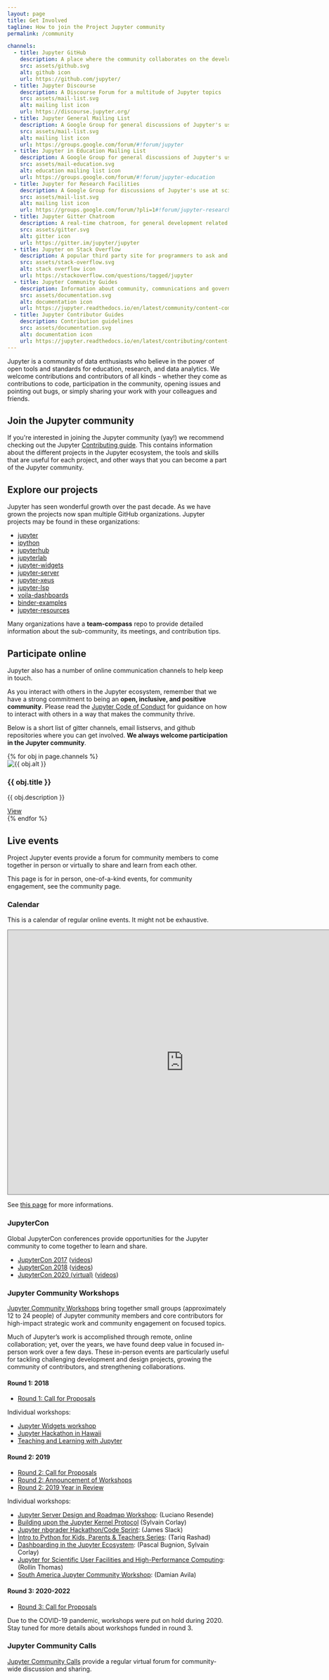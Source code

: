 ```yaml
---
layout: page
title: Get Involved
tagline: How to join the Project Jupyter community
permalink: /community

channels:
  - title: Jupyter GitHub
    description: A place where the community collaborates on the development of Jupyter software.
    src: assets/github.svg
    alt: github icon
    url: https://github.com/jupyter/
  - title: Jupyter Discourse
    description: A Discourse Forum for a multitude of Jupyter topics
    src: assets/mail-list.svg
    alt: mailing list icon
    url: https://discourse.jupyter.org/
  - title: Jupyter General Mailing List
    description: A Google Group for general discussions of Jupyter's use.
    src: assets/mail-list.svg
    alt: mailing list icon
    url: https://groups.google.com/forum/#!forum/jupyter
  - title: Jupyter in Education Mailing List
    description: A Google Group for general discussions of Jupyter's use in education.
    src: assets/mail-education.svg
    alt: education mailing list icon
    url: https://groups.google.com/forum/#!forum/jupyter-education
  - title: Jupyter for Research Facilities
    description: A Google Group for discussions of Jupyter's use at scientific research facilities (such as X-ray light sources, observatories, supercomputers, etc.).
    src: assets/mail-list.svg
    alt: mailing list icon
    url: https://groups.google.com/forum/?pli=1#!forum/jupyter-research-facilities
  - title: Jupyter Gitter Chatroom
    description: A real-time chatroom, for general development related discussions.
    src: assets/gitter.svg
    alt: gitter icon
    url: https://gitter.im/jupyter/jupyter
  - title: Jupyter on Stack Overflow
    description: A popular third party site for programmers to ask and answer questions about Jupyter.
    src: assets/stack-overflow.svg
    alt: stack overflow icon
    url: https://stackoverflow.com/questions/tagged/jupyter
  - title: Jupyter Community Guides
    description: Information about community, communications and governance.
    src: assets/documentation.svg
    alt: documentation icon
    url: https://jupyter.readthedocs.io/en/latest/community/content-community.html
  - title: Jupyter Contributor Guides
    description: Contribution guidelines
    src: assets/documentation.svg
    alt: documentation icon
    url: https://jupyter.readthedocs.io/en/latest/contributing/content-contributor.html
---
```


Jupyter is a community of data enthusiasts who believe in the power of open
tools and standards for education, research, and data analytics. We welcome
contributions and contributors of all kinds - whether they come as contributions
to code, participation in the community, opening issues and pointing out bugs,
or simply sharing your work with your colleagues and friends.

## Join the Jupyter community

If you're interested in joining the Jupyter community (yay!) we recommend
checking out the Jupyter [Contributing
guide](https://jupyter.readthedocs.io/en/latest/contributing/content-contributor.html).
This contains information about the different projects in the Jupyter ecosystem,
the tools and skills that are useful for each project, and other ways that you
can become a part of the Jupyter community.

## Explore our projects

Jupyter has seen wonderful growth over the past decade. As we have grown the
projects now span multiple GitHub organizations. Jupyter projects may be found
in these organizations:

- [jupyter](https://github.com/jupyter)
- [ipython](https://github.com/ipython)
- [jupyterhub](https://github.com/jupyterhub)
- [jupyterlab](https://github.com/jupyterlab)
- [jupyter-widgets](https://github.com/jupyter-widgets)
- [jupyter-server](https://github.com/jupyter-server)
- [jupyter-xeus](https://github.com/jupyter-xeus)
- [jupyter-lsp](https://github.com/jupyter-lsp)
- [voila-dashboards](https://github.com/voila-dashboards)
- [binder-examples](https://github.com/binder-examples)
- [jupyter-resources](https://github.com/jupyter-resources)

Many organizations have a **team-compass** repo to provide detailed information
about the sub-community, its meetings, and contribution tips. 

## Participate online

Jupyter also has a number of online communication channels to help keep in touch.

As you interact with others in the Jupyter ecosystem, remember that we have a strong
commitment to being an **open, inclusive, and positive community**. Please read the
[Jupyter Code of Conduct](https://github.com/jupyter/governance/blob/master/conduct/code_of_conduct.md) for guidance on how to interact with others in
a way that makes the community thrive.

Below is a short list of gitter channels, email listservs, and github repositories
where you can get involved. **We always welcome participation in the Jupyter community**.

<section>
<div class="section-white top-section-border">
    <div class="container">
    <div class="row">
        {% for obj in page.channels %}
        <div class="col-sm-6 col-md-12 resource-section">
            <div class="resource-content">
                <div class="col-md-2">
                    <img src="{{ obj.src }}" class="resource-logo" alt="{{ obj.alt }}">
                </div>
                <div class="col-md-8 resource-text">
                    <h3 class="resource-name">{{ obj.title }}</h3>
                    <p class="resource-desc">{{ obj.description }}</p>
                </div>
                <div class="col-md-2 resource-button">
                    <a href="{{ obj.url }}">View</a>
                </div>
            </div>
        </div>
        {% endfor %}
    </div>
    </div>
</div>
</section>

## Live events

Project Jupyter events provide a forum for community members to come together in person or virtually to share and learn from each other.

This page is for in person, one-of-a-kind events, for community engagement, see the community page. 

### Calendar

This is a calendar of regular online events.  It might not be exhaustive.

<iframe title="Calendar of Project Jupyter events" id="calendariframe" src="https://calendar.google.com/calendar/embed?height=600&amp;wkst=1&amp;bgcolor=%23ffffff&amp;ctz=local&amp;src=ZGdwZDM2ZjQzZXQ5Z3JhYm42dGRpbjZwbWNAZ3JvdXAuY2FsZW5kYXIuZ29vZ2xlLmNvbQ&amp;src=bTNoZWs2OWRhZzczODF1bXQ4a2NqZDc1dTRAZ3JvdXAuY2FsZW5kYXIuZ29vZ2xlLmNvbQ&amp;src=YXFwa3VpNXE3b2kzMnBrOXRjcDUzaG5zc2NAZ3JvdXAuY2FsZW5kYXIuZ29vZ2xlLmNvbQ&amp;src=ZDE4NzR1cjZmZGh1ajBzbmpuaWxhYzJubGNAZ3JvdXAuY2FsZW5kYXIuZ29vZ2xlLmNvbQ&amp;src=cGlhaGluZWpqcjZzc3ZpOGlrbWpqb3A2cm9AZ3JvdXAuY2FsZW5kYXIuZ29vZ2xlLmNvbQ&amp;color=%23AD1457&amp;color=%23EF6C00&amp;color=%23616161&amp;color=%23F6BF26&amp;color=%239E69AF" style="border:solid 1px #777" width="800" height="600" frameborder="0" scrolling="no"></iframe>
<script>document.getElementById("calendariframe").src = document.getElementById("calendariframe").src.replace("ctz=local", "ctz=" + Intl.DateTimeFormat().resolvedOptions().timeZone)</script>

See [this page](https://jupyter.readthedocs.io/en/latest/community/content-community.html#jupyter-wide-meetings) for
more informations.

### JupyterCon

Global JupyterCon conferences provide opportunities for the Jupyter community to come together to learn and share.

* [JupyterCon 2017](https://conferences.oreilly.com/jupyter/jup-ny-2017.html) ([videos](https://www.youtube.com/playlist?list=PL055Epbe6d5aP6Ru42r7hk68GTSaclYgi))
* [JupyterCon 2018](https://conferences.oreilly.com/jupyter/jup-ny.html) ([videos](https://www.youtube.com/playlist?list=PL055Epbe6d5b572IRmYAHkUgcq3y6K3Ae))
* [JupyterCon 2020 (virtual)](https://jupytercon.com/) ([videos](https://www.youtube.com/c/JupyterCon/videos))

### Jupyter Community Workshops

[Jupyter Community Workshops](https://blog.jupyter.org/jupyter-community-workshops-cbd34ac82549) bring together small groups (approximately 12 to 24 people) of Jupyter community members and core contributors for high-impact strategic work and community engagement on focused topics.

Much of Jupyter’s work is accomplished through remote, online collaboration; yet, over the years, we have found deep value in focused in-person work over a few days. These in-person events are particularly useful for tackling challenging development and design projects, growing the community of contributors, and strengthening collaborations.

#### Round 1: 2018

- [Round 1: Call for Proposals](https://blog.jupyter.org/jupyter-community-workshops-cbd34ac82549)

Individual workshops:
- [Jupyter Widgets workshop](https://blog.jupyter.org/jupyter-community-workshops-cbd34ac82549)
- [Jupyter Hackathon in Hawaii](https://blog.jupyter.org/jupyter-hackathon-series-in-hawaii-97b3d1fbce68)
- [Teaching and Learning with Jupyter](https://blog.jupyter.org/teaching-and-learning-with-jupyter-c1d965f7b93a)

#### Round 2: 2019

- [Round 2: Call for Proposals](https://blog.jupyter.org/jupyter-community-workshops-call-for-proposals-26a8417e5b6a)
- [Round 2: Announcement of Workshops](https://blog.jupyter.org/jupyter-community-workshops-a7f1dca1735e)
- [Round 2: 2019 Year in Review](https://blog.jupyter.org/jupyter-community-workshops-2019-year-in-review-8876336924e4)

Individual workshops:
- [Jupyter Server Design and Roadmap Workshop](https://blog.jupyter.org/jupyter-community-workshop-jupyter-server-design-and-roadmap-workshop-6e6760cc5098): (Luciano Resende)
- [Building upon the Jupyter Kernel Protocol](https://blog.jupyter.org/field-report-on-the-kernel-community-workshop-a4ad73a1a718) (Sylvain Corlay)
- [Jupyter nbgrader Hackathon/Code Sprint](https://blog.jupyter.org/https-blog-jupyter-org-university-of-edinburgh-jupyter-community-nbgrader-hackathon-2eff14df298a): (James Slack)
- [Intro to Python for Kids, Parents & Teachers Series](https://datasciencecornwall.blogspot.com/2019/06/python-data-science-for-kids-taster.html): (Tariq Rashad)
- [Dashboarding in the Jupyter Ecosystem](https://blog.jupyter.org/report-on-the-jupyter-community-workshop-on-dashboarding-14f8ad9f3c0): (Pascal Bugnion, Sylvain Corlay)
- [Jupyter for Scientific User Facilities and High-Performance Computing](https://blog.jupyter.org/jupyter-for-science-user-facilities-and-high-performance-computing-de178106872): (Rollin Thomas)
- [South America Jupyter Community Workshop](https://blog.jupyter.org/south-america-jupyter-community-workshop-4edc51c7a6ce): (Damian Avila)

#### Round 3: 2020-2022

- [Round 3: Call for Proposals](https://blog.jupyter.org/jupyter-community-workshops-call-for-proposals-for-jan-aug-2020-710f687e30f4)

Due to the COVID-19 pandemic, workshops were put on hold during 2020. Stay tuned for more details about workshops funded in round 3.

### Jupyter Community Calls

[Jupyter Community Calls](https://jupyter.readthedocs.io/en/latest/community/content-community.html#jupyter-wide-meetings) provide a regular virtual forum for community-wide discussion and sharing.

